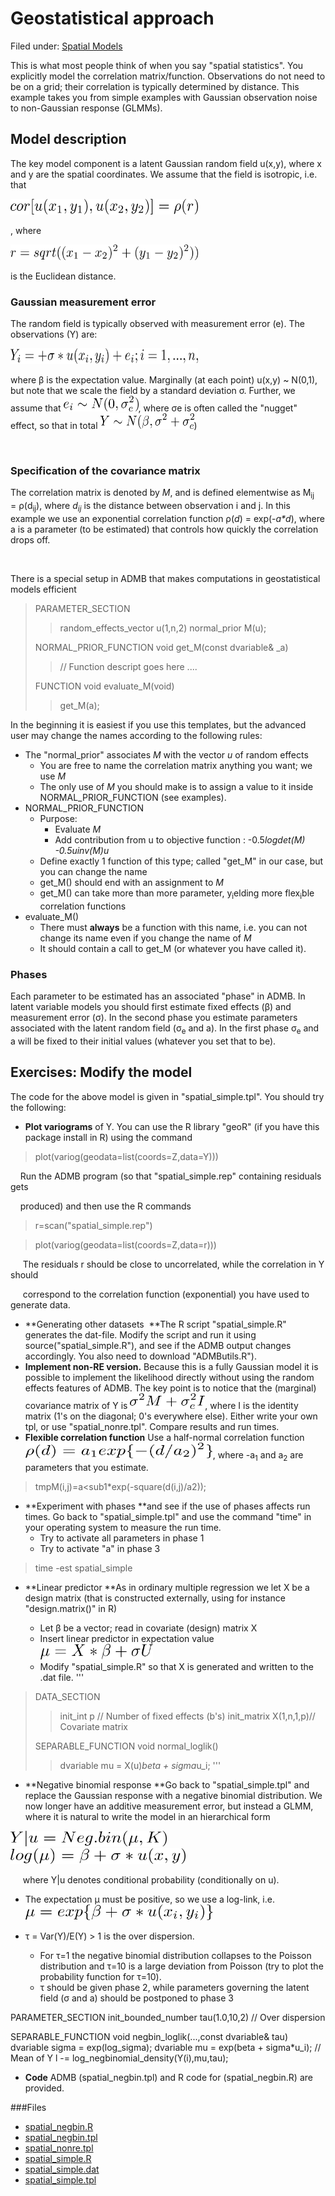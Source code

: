 #  Geostatistical approach

Filed under: [Spatial Models][19]

This is what most people think of when you say "spatial statistics". You explicitly model the correlation matrix/function. Observations do not need to be on a grid; their correlation is typically determined by distance. This example takes you from simple examples with Gaussian observation noise to non-Gaussian response (GLMMs).

## Model description

The key model component is a latent Gaussian random field u(x,y), where x and y are the spatial coordinates. We assume that the field is isotropic, i.e. that

<img src="./1.png" alt="LaTex equation" width="300" height="25">

, where 

<img src="./2.png" alt="LaTex equation" width="300" height="25"> 

is the Euclidean distance.


### Gaussian measurement error  

The random field is typically observed with measurement error (e). The observations (Y) are:

<img src="./3.png" alt="LaTex equation" width="300" height="25">

where β is the expectation value. Marginally (at each point) u(x,y) ~ N(0,1), but note that we scale the field by a standard deviation σ. Further, we assume that <img src="./4.png" alt="LaTex equation" width="120" height="25">, where σe is often called the "nugget" effect, so that in total <img src="./5.png" alt="LaTex equation" width="150" height="25">)

 

### Specification of the covariance matrix  

The correlation matrix is denoted by _M_, and is defined elementwise as M<sub>ij</sub> = ρ(d<sub>ij</sub>), where _d<sub>ij</sub>_ is the distance between observation i and j. In this example we use an exponential correlation function ρ(_d_) = exp(-_a*d_), where a is a parameter (to be estimated) that controls how quickly the correlation drops off.

 

There is a special setup in ADMB that makes computations in geostatistical models efficient

>PARAMETER_SECTION
>>random_effects_vector u(1,n,2)
>>normal_prior M(u);
>
>NORMAL_PRIOR_FUNCTION void get_M(const dvariable& _a)
>>// Function descript goes here ....
>
>FUNCTION void evaluate_M(void)
>>get_M(a);

In the beginning it is easiest if you use this templates, but the advanced user may change the names according to the following rules:

* The "normal_prior" associates _M_ with the vector _u_ of random effects
    * You are free to name the correlation matrix anything you want; we use _M_
    * The only use of _M_ you should make is to assign a value to it inside NORMAL_PRIOR_FUNCTION (see examples).  
* NORMAL_PRIOR_FUNCTION
    * Purpose:   
        * Evaluate _M_
        * Add contribution from u to objective function : -0.5*logdet(_M_) -0.5*_u_*inv(_M_)*_u_  
    * Define exactly 1 function of this type; called "get_M" in our case, but you can change the name
    * get_M() should end with an assignment to _M_
    * get_M() can take more than more parameter, y<sub>i</sub>elding more flex<sub>i</sub>ble correlation functions  
* evaluate_M()
    * There must **always** be a function with this name, i.e. you can not change its name even if you change the name of _M_
    * It should contain a call to get_M (or whatever you have called it).


### Phases
Each parameter to be estimated has an associated "phase" in ADMB. In latent variable models you should first estimate fixed effects (β) and measurement error (σ). In the second phase you estimate parameters associated with the latent random field (σ<sub>e</sub> and a). In the first phase σ<sub>e</sub> and a will be fixed to their initial values (whatever you set that to be).

## Exercises: Modify the model  
The code for the above model is given in "spatial_simple.tpl". You should try the following:

* **Plot variograms** of Y. You can use the R library "geoR" (if you have this package install in R) using the command  

>plot(variog(geodata=list(coords=Z,data=Y)))

    Run the ADMB program (so that "spatial_simple.rep" containing residuals gets

    produced) and then use the R commands

>r=scan("spatial_simple.rep")

>plot(variog(geodata=list(coords=Z,data=r)))

     The residuals r should be close to uncorrelated, while the correlation in Y should

     correspond to the correlation function (exponential) you have used to generate data.

* **Generating other datasets  **The R script "spatial_simple.R" generates the dat-file. Modify the script and run it using source("spatial_simple.R"), and see if the ADMB output changes accordingly. You also need to download "ADMButils.R").  
* **Implement non-RE version.** Because this is a fully Gaussian model it is possible to implement the likelihood directly without using the random effects features of ADMB. The key point is to notice that the (marginal) covariance matrix of Y is <img src="./6.png" alt="LaTex equation" width="120" height="25">, where I is the identity matrix (1's on the diagonal; 0's everywhere else). Either write your own tpl, or use "spatial_nonre.tpl". Compare results and run times.  
* **Flexible correlation function** Use a half-normal correlation function <img src="./7exp.png" alt="LaTex equation" width="300" height="25">, where -a<sub>1</sub> and a<sub>2</sub> are parameters that you estimate.

>tmpM(i,j)=a<sub1</sub>*exp(-square(d(i,j)/a2));

* **Experiment with phases **and see if the use of phases affects run times. Go back to "spatial_simple.tpl" and use the command "time" in your operating system to measure the run time.
    * Try to activate all parameters in phase 1
    * Try to activate "a" in phase 3


>time -est spatial_simple

* **Linear predictor **As in ordinary multiple regression we let X be a design matrix (that is constructed externally, using for instance "design.matrix()" in R)  

    * Let β be a vector; read in covariate (design) matrix X 
    * Insert linear predictor in expectation value  <img src="./8.png" alt="LaTex equation" width="180" height="25">
    * Modify "spatial_simple.R" so that X is generated and written to the .dat file.
'''
>DATA_SECTION
>>init_int p		// Number of fixed effects (b's)
>>init_matrix X(1,n,1,p)// Covariate matrix
>
>SEPARABLE_FUNCTION void normal_loglik()
>>dvariable mu = X(u)*beta + sigma*u_i;
'''
* **Negative binomial response **Go back to "spatial_simple.tpl" and replace the Gaussian response with a negative binomial distribution. We now longer have an additive measurement error, but instead a GLMM, where it is natural to write the model in an hierarchical form

<img src="./9.png" alt="LaTex equation" width="250" height="25">

<img src="./10.png" alt="LaTex equation" width="280" height="25">

     where Y|u denotes conditional probability (conditionally on u).

* The expectation μ must be positive, so we use a log-link, i.e.  <img src="./11.png" alt="LaTex equation" width="300" height="25">
* τ = Var(Y)/E(Y) > 1 is the over dispersion.   

    * For τ=1 the negative binomial distribution collapses to the Poisson distribution and τ=10 is a large deviation from Poisson (try to plot the probability function for τ=10).
    * τ should be given phase 2, while parameters governing the latent field (σ and a) should be postponed to phase 3  

 PARAMETER_SECTION
  init_bounded_number tau(1.0,10,2)            // Over dispersion

 SEPARABLE_FUNCTION void negbin_loglik(...,const dvariable& tau)
  dvariable sigma = exp(log_sigma);
  dvariable mu = exp(beta + sigma*u_i);     // Mean of Y
  l -= log_negbinomial_density(Y(i),mu,tau);

* **Code** ADMB (spatial_negbin.tpl) and R code for (spatial_negbin.R) are provided.  

###Files
* [spatial_negbin.R][1]
* [spatial_negbin.tpl][2]
* [spatial_nonre.tpl][3]
* [spatial_simple.R][4]
* [spatial_simple.dat][5]
* [spatial_simple.tpl][6]


[1]: ./spatial_negbin.R
[2]: ./spatial_negbin.tpl
[3]: ./spatial_nonre.tpl
[4]: ./spatial_simple.R
[5]: ./spatial_simple.dat
[6]: ./spatial_simple.tpl
[19]: ./../
